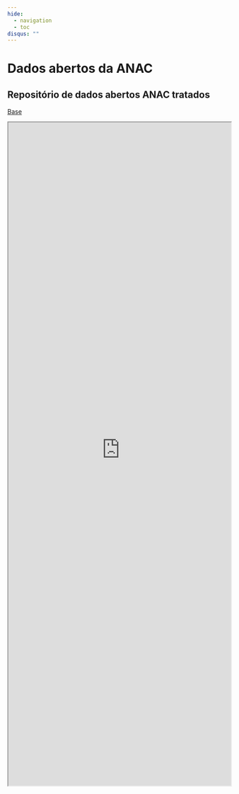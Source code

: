```yaml
---
hide:
  - navigation
  - toc
disqus: ""
---
```


# Dados abertos da ANAC

## Repositório de dados abertos ANAC tratados
[Base](https://octo-repo-visualization.vercel.app/?repo=gabrielmacedoanac%2Fflat-data-anac)

<iframe src="https://octo-repo-visualization.vercel.app/?repo=gabrielmacedoanac%2Fflat-data-anac" frameborder="1" height=1500 width=100%></iframe>
